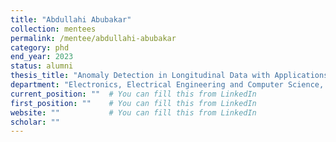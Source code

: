 ```yaml
---
title: "Abdullahi Abubakar"
collection: mentees
permalink: /mentee/abdullahi-abubakar
category: phd
end_year: 2023
status: alumni
thesis_title: "Anomaly Detection in Longitudinal Data with Applications in Cloud Computing and Healthcare"
department: "Electronics, Electrical Engineering and Computer Science, Queen's University Belfast (co-advised with Peter Kilpatrick, Tai Son Mai, Vien Ngo)"
current_position: ""  # You can fill this from LinkedIn
first_position: ""    # You can fill this from LinkedIn
website: ""           # You can fill this from LinkedIn
scholar: ""
---
```


